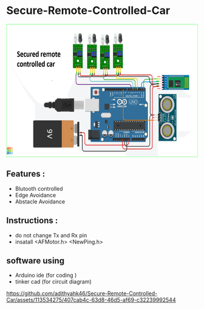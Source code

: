 # Secure-Remote-Controlled-Car



<p align = "center">
<img src="r_car_circuit.PNG" width="600" height="350">
</p>

## Features :
   * Blutooth controlled
   * Edge Avoidance
   * Abstacle Avoidance

## Instructions :

   * do not change Tx and Rx pin 
   * insatall <AFMotor.h> <NewPing.h>

## software using 
   * Arduino ide (for coding )
   * tinker cad (for circuit diagram)


https://github.com/adithyahk46/Secure-Remote-Controlled-Car/assets/113534275/407cab4c-63d8-46d5-af69-c32239992544


